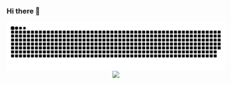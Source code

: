 ### Hi there 👋

<!--
**loicBRAVO/loicBRAVO** is a ✨ _special_ ✨ repository because its `README.md` (this file) appears on your GitHub profile.

Here are some ideas to get you started:

- 🔭 I’m currently working on ...
- 🌱 I’m currently learning ...
- 👯 I’m looking to collaborate on ...
- 🤔 I’m looking for help with ...
- 💬 Ask me about ...
- 📫 How to reach me: ...
- 😄 Pronouns: ...
- ⚡ Fun fact: ...
-->

<img src="https://raw.githubusercontent.com/loicBRAVO/loicBRAVO/output/snake.svg" alt="Snake animation" />

<div align="center">
  <img src="https://profile-counter.glitch.me/loicBRAVO/count.svg?"  />
</div>
